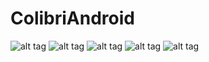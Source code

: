 # ColibriAndroid

![alt tag](https://cloud.githubusercontent.com/assets/19465769/23319178/38fdc6a0-fade-11e6-95be-03c7ded9622b.png) ![alt tag](https://cloud.githubusercontent.com/assets/19465769/23319177/38fd8c1c-fade-11e6-8bc9-b6e2261bf79b.png) ![alt tag](https://cloud.githubusercontent.com/assets/19465769/23319176/38fd4d88-fade-11e6-8f35-40d7ec2da00f.png) ![alt tag](https://cloud.githubusercontent.com/assets/19465769/23319179/38ff137a-fade-11e6-96e1-4c60dc2f4259.png) ![alt tag](https://cloud.githubusercontent.com/assets/19465769/23319180/39054380-fade-11e6-9dce-99518e10a005.png)
